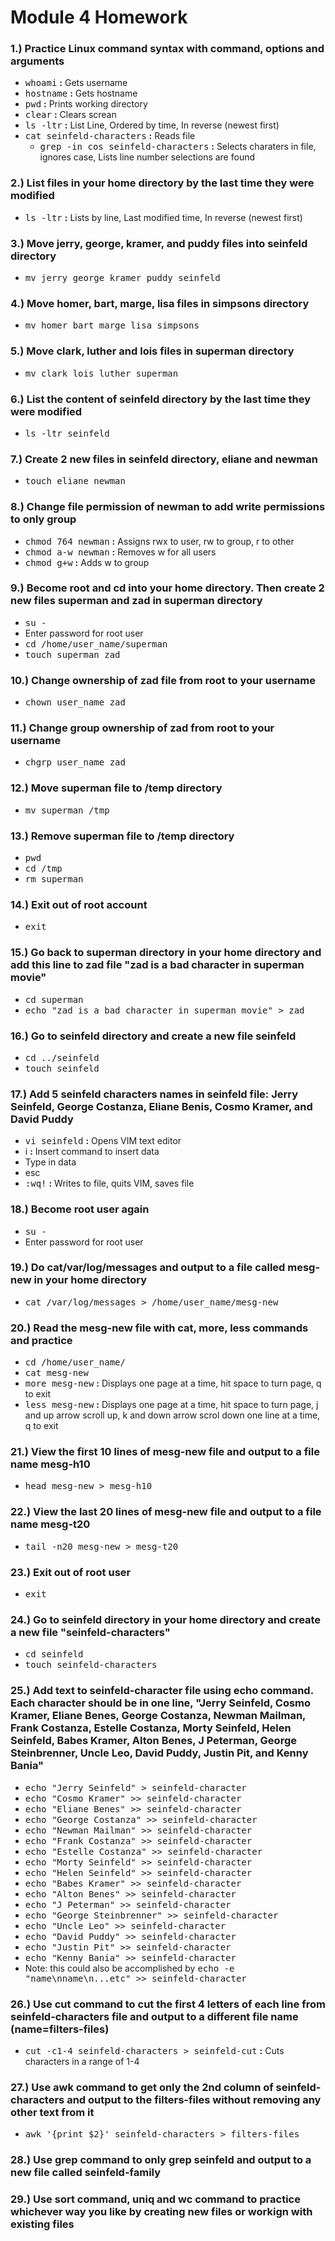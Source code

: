 # **Module 4 Homework**

### **1.)** Practice Linux command syntax with command, options and arguments
  * <kbd>whoami</kbd> **:** Gets username
  * <kbd>hostname</kbd> **:** Gets hostname
  * <kbd>pwd</kbd> **:** Prints working directory
  * <kbd>clear</kbd> **:** Clears screan
  * <kbd>ls -ltr</kbd> **:** List Line, Ordered by time, In reverse (newest first)
  * <kbd>cat seinfeld-characters</kbd> **:** Reads file
    * <kbd>grep -in cos seinfeld-characters</kbd> **:** Selects charaters in file, ignores case, Lists line number selections are found

### **2.)** List files in your home directory by the last time they were modified
  * <kbd>ls -ltr</kbd> **:** Lists by line, Last modified time, In reverse (newest first)

### **3.)** Move jerry, george, kramer, and puddy files into seinfeld directory
  * <kbd>mv jerry george kramer puddy seinfeld</kbd>
  
### **4.)** Move homer, bart, marge, lisa files in simpsons directory
  * <kbd>mv homer bart marge lisa simpsons</kbd>

### **5.)** Move clark, luther and lois files in superman directory
  * <kbd>mv clark lois luther superman</kbd>

### **6.)** List the content of seinfeld directory by the last time they were modified
  * <kbd>ls -ltr seinfeld</kbd>

### **7.)** Create 2 new files in seinfeld directory, eliane and newman
  * <kbd>touch eliane newman</kbd>

### **8.)** Change file permission of newman to add write permissions to only group
  * <kbd>chmod 764 newman</kbd> **:** Assigns rwx to user, rw to group, r to other
  * <kbd>chmod a-w newman</kbd> **:** Removes w for all users
  * <kbd>chmod g+w</kbd> **:** Adds w to group

### **9.)** Become root and cd into your home directory. Then create 2 new files superman and zad in superman directory
  * <kbd>su -</kbd>
  * Enter password for root user
  * <kbd>cd /home/user_name/superman</kbd>
  * <kbd>touch superman zad</kbd>

### **10.)** Change ownership of zad file from root to your username
  * <kbd>chown user_name zad</kbd>

### **11.)** Change group ownership of zad from root to your username
  * <kbd>chgrp user_name zad</kbd>

### **12.)** Move superman file to /temp directory
  * <kbd>mv superman /tmp</kbd>

### **13.)** Remove superman file to /temp directory
  * <kbd>pwd</kbd>
  * <kbd>cd /tmp</kbd>
  * <kbd>rm superman</kbd>

### **14.)** Exit out of root account
  * <kbd>exit</kbd>
  
### **15.)** Go back to superman directory in your home directory and add this line to zad file "zad is a bad character in superman movie"
  * <kbd>cd superman</kbd>
  * <kbd>echo "zad is a bad character in superman movie" > zad</kbd>

### **16.)** Go to seinfeld directory and create a new file seinfeld
  * <kbd>cd ../seinfeld</kbd>
  * <kbd>touch seinfeld</kbd>

### **17.)** Add 5 seinfeld characters names in seinfeld file: Jerry Seinfeld, George Costanza, Eliane Benis, Cosmo Kramer, and David Puddy
  * <kbd>vi seinfeld</kbd> **:** Opens VIM text editor
  * <kdb>i</kdb> **:** Insert command to insert data
  * Type in data
  * <kdb>esc</kdb>
  * <kbd>:wq!</kbd> **:** Writes to file, quits VIM, saves file

### **18.)** Become root user again
  * <kbd>su -</kbd>
  * Enter password for root user

### **19.)** Do cat/var/log/messages and output to a file called mesg-new in your home directory
  * <kbd>cat /var/log/messages > /home/user_name/mesg-new</kbd>

### **20.)** Read the mesg-new file with cat, more, less commands and practice
  * <kbd>cd /home/user_name/</kbd>
  * <kbd>cat mesg-new</kbd>
  * <kbd>more mesg-new</kbd> **:** Displays one page at a time, hit space to turn page, q to exit
  * <kbd>less mesg-new</kbd> **:** Displays one page at a time, hit space to turn page, j and up arrow scroll up, k and down arrow scrol down one line at a time, q to exit

### **21.)** View the first 10 lines of mesg-new file and output to a file name mesg-h10
  * <kbd>head mesg-new > mesg-h10</kbd>

### **22.)** View the last 20 lines of mesg-new file and output to a file name mesg-t20
  * <kbd>tail -n20 mesg-new > mesg-t20</kbd>

### **23.)** Exit out of root user
  * <kbd>exit</kbd>

### **24.)** Go to seinfeld directory in your home directory and create a new file "seinfeld-characters"
  * <kbd>cd seinfeld</kbd>
  * <kbd>touch seinfeld-characters</kbd>

### **25.)** Add text to seinfeld-character file using echo command. Each character should be in one line, "Jerry Seinfeld, Cosmo Kramer, Eliane Benes, George Costanza, Newman Mailman, Frank Costanza, Estelle Costanza, Morty Seinfeld, Helen Seinfeld, Babes Kramer, Alton Benes, J Peterman, George Steinbrenner, Uncle Leo, David Puddy, Justin Pit, and Kenny Bania"
  * <kbd>echo "Jerry Seinfeld" > seinfeld-character</kbd>
  * <kbd>echo "Cosmo Kramer" >> seinfeld-character</kbd>
  * <kbd>echo "Eliane Benes" >> seinfeld-character</kbd>
  * <kbd>echo "George Costanza" >> seinfeld-character</kbd>
  * <kbd>echo "Newman Mailman" >> seinfeld-character</kbd>
  * <kbd>echo "Frank Costanza" >> seinfeld-character</kbd>
  * <kbd>echo "Estelle Costanza" >> seinfeld-character</kbd>
  * <kbd>echo "Morty Seinfeld" >> seinfeld-character</kbd>
  * <kbd>echo "Helen Seinfeld" >> seinfeld-character</kbd>
  * <kbd>echo "Babes Kramer" >> seinfeld-character</kbd>
  * <kbd>echo "Alton Benes" >> seinfeld-character</kbd>
  * <kbd>echo "J Peterman" >> seinfeld-character</kbd>
  * <kbd>echo "George Steinbrenner" >> seinfeld-character</kbd>
  * <kbd>echo "Uncle Leo" >> seinfeld-character</kbd>
  * <kbd>echo "David Puddy" >> seinfeld-character</kbd>
  * <kbd>echo "Justin Pit" >> seinfeld-character</kbd>
  * <kbd>echo "Kenny Bania" >> seinfeld-character</kbd>
  * Note: this could also be accomplished by <kbd>echo -e "name\nname\n...etc" >> seinfeld-character</kbd>

### **26.)** Use cut command to cut the first 4 letters of each line from seinfeld-characters file and output to a different file name (name=filters-files)
  * <kbd>cut -c1-4 seinfeld-characters > seinfeld-cut</kbd> **:** Cuts characters in a range of 1-4

### **27.)** Use awk command to get only the 2nd column of seinfeld-characters and output to the filters-files without removing any other text from it
  * <kbd>awk '{print $2}' seinfeld-characters > filters-files</kbd>

### **28.)** Use grep command to only grep seinfeld and output to a new file called seinfeld-family
### **29.)** Use sort command, uniq and wc command to practice whichever way you like by creating new files or workign with existing files